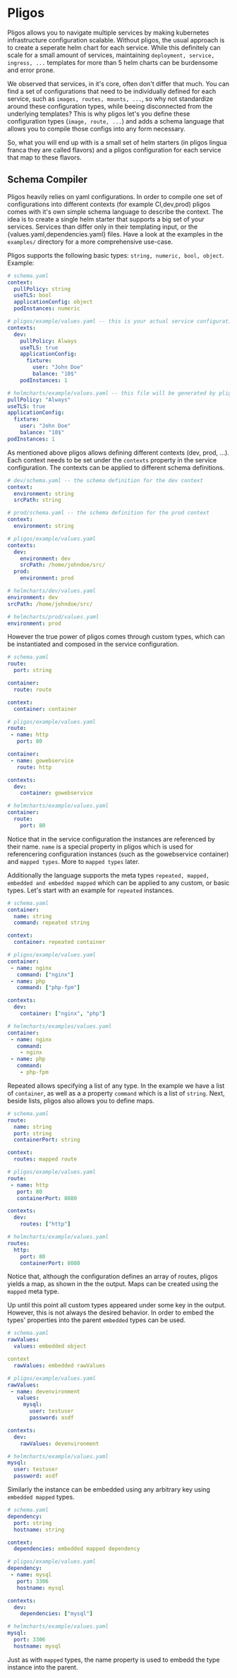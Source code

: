 # Pligos

Pligos allows you to navigate multiple services by making kubernetes
infrastructure configuration scalable. Without pligos, the usual
approach is to create a seperate helm chart for each service. While
this definitely can scale for a small amount of services, maintaining
`deployment, service, ingress, ...` templates for more than 5 helm
charts can be burdensome and error prone.

We observed that services, in it's core, often don't differ that
much. You can find a set of configurations that need to be
individually defined for each service, such as `images, routes,
mounts, ...`, so why not standardize around these configuration types,
while beeing disconnected from the underlying templates? This is why
pligos let's you define these configuration types (`image, route,
...`) and adds a schema language that allows you to compile those
configs into any form necessary.

So, what you will end up with is a small set of helm starters (in
pligos lingua franca they are called flavors) and a pligos
configuration for each service that map to these flavors.

## Schema Compiler

Pligos heavily relies on yaml configurations. In order to compile one
set of configurations into different contexts (for example
CI,dev,prod) pligos comes with it's own simple schema language to
describe the context. The idea is to create a single helm starter that
supports a big set of your services. Services than differ only in
their templating input, or the {values.yaml,dependencies.yaml}
files. Have a look at the examples in the `examples/` directory for a
more comprehensive use-case.

Pligos supports the following basic types: `string, numeric, bool,
object`. Example:

```yaml
# schema.yaml
context:
  pullPolicy: string
  useTLS: bool
  applicationConfig: object
  podInstances: numeric
```

```yaml
# pligos/example/values.yaml -- this is your actual service configuration, define this for all your services individually
contexts:
  dev:
    pullPolicy: Always
    useTLS: true
    applicationConfig:
      fixture:
        user: "John Doe"
        balance: "10$"
    podInstances: 1
```

```yaml
# helmcharts/example/values.yaml -- this file will be generated by pligos
pullPolicy: "Always"
useTLS: true
applicationConfig:
  fixture:
    user: "John Doe"
    balance: "10$"
podInstances: 1
```

As mentioned above pligos allows defining different contexts (dev,
prod, ...). Each context needs to be set under the `contexts` property
in the service configuration. The contexts can be applied to different
schema definitions.

```yaml
# dev/schema.yaml -- the schema definition for the dev context
context:
  environment: string
  srcPath: string
```

```yaml
# prod/schema.yaml -- the schema definition for the prod context
context:
  environment: string
```

```yaml
# pligos/example/values.yaml
contexts:
  dev:
    environment: dev
    srcPath: /home/johndoe/src/
  prod:
    environment: prod
```

```yaml
# helmcharts/dev/values.yaml
environment: dev
srcPath: /home/johndoe/src/
```

```yaml
# helmcharts/prod/values.yaml
environment: prod
```

However the true power of pligos comes through custom types, which can
be instantiated and composed in the service configuration.

```yaml
# schema.yaml
route:
  port: string

container:
  route: route

context:
  container: container
```

```yaml
# pligos/example/values.yaml
route:
 - name: http
   port: 80

container:
 - name: gowebservice
   route: http

contexts:
  dev:
    container: gowebservice
```

```yaml
# helmcharts/example/values.yaml
container:
  route:
    port: 80
```

Notice that in the service configuration the instances are referenced
by their name. `name` is a special property in pligos which is used
for referencering configuration instances (such as the gowebservice
container) and `mapped types`. More to `mapped types` later.

Additionally the language supports the meta types `repeated, mapped,
embedded and embedded mapped` which can be applied to any custom, or
basic types. Let's start with an example for `repeated` instances.

```yaml
# schema.yaml
container:
  name: string
  command: repeated string

context:
  container: repeated container
```

```yaml
# pligos/example/values.yaml
container:
 - name: nginx
   command: ["nginx"]
 - name: php
   command: ["php-fpm"]

contexts:
  dev:
    container: ["nginx", "php"]
```

```yaml
# helmcharts/examples/values.yaml
container:
 - name: nginx
   command:
    - nginx
 - name: php
   command:
    - php-fpm
```

Repeated allows specifying a list of any type. In the example we have
a list of `container`, as well as a a property `command` which is a
list of `string`. Next, beside lists, pligos also allows you to define
maps.

```yaml
# schema.yaml
route:
  name: string
  port: string
  containerPort: string

context:
  routes: mapped route
```

```yaml
# pligos/example/values.yaml
route:
 - name: http
   port: 80
   containerPort: 8080

contexts:
  dev:
    routes: ["http"]
```

```yaml
# helmcharts/example/values.yaml
routes:
  http:
    port: 80
    containerPort: 8080
```

Notice that, although the configuration defines an array of routes,
pligos yields a map, as shown in the the output. Maps can be created
using the `mapped` meta type.

Up until this point all custom types appeared under some key in the
output. However, this is not always the desired behavior. In order to
embed the types' properties into the parent `embedded` types can be
used.

```yaml
# schema.yaml
rawValues:
  values: embedded object

context
  rawValues: embedded rawValues
```

```yaml
# pligos/example/values.yaml
rawValues:
 - name: devenvironment
   values:
     mysql:
       user: testuser
       password: asdf

contexts:
  dev:
    rawValues: devenvironment
```

```yaml
# helmcharts/example/values.yaml
mysql:
  user: testuser
  password: asdf
```

Similarly the instance can be embedded using any arbitrary key using
`embedded mapped` types.

```yaml
# schema.yaml
dependency:
  port: string
  hostname: string

context:
  dependencies: embedded mapped dependency
```

```yaml
# pligos/example/values.yaml
dependency:
 - name: mysql
   port: 3306
   hostname: mysql

contexts:
  dev:
    dependencies: ["mysql"]
```

```yaml
# helmcharts/example/values.yaml
mysql:
  port: 3306
  hostname: mysql
```

Just as with `mapped` types, the name property is used to embedd the
type instance into the parent.
